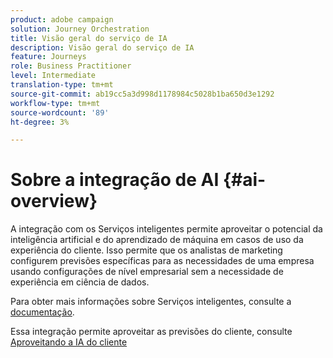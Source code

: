 ```yaml
---
product: adobe campaign
solution: Journey Orchestration
title: Visão geral do serviço de IA
description: Visão geral do serviço de IA
feature: Journeys
role: Business Practitioner
level: Intermediate
translation-type: tm+mt
source-git-commit: ab19cc5a3d998d1178984c5028b1ba650d3e1292
workflow-type: tm+mt
source-wordcount: '89'
ht-degree: 3%

---
```



# Sobre a integração de AI {#ai-overview}

A integração com os Serviços inteligentes permite aproveitar o potencial da inteligência artificial e do aprendizado de máquina em casos de uso da experiência do cliente. Isso permite que os analistas de marketing configurem previsões específicas para as necessidades de uma empresa usando configurações de nível empresarial sem a necessidade de experiência em ciência de dados.

Para obter mais informações sobre Serviços inteligentes, consulte a [documentação](https://docs.adobe.com/content/help/en/experience-platform/intelligent-services/home.html).

Essa integração permite aproveitar as previsões do cliente, consulte [Aproveitando a IA do cliente](../ai-services/leveraging-customer-ai.md)

<!--* fatigue scores, see [Leveraging Journey AI](../ai-services/leveraging-fatigue-scores.md)-->

